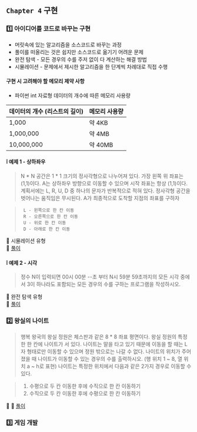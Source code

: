 ## `Chapter 4` 구현

### :one: 아이디어를 코드로 바꾸는 구현
- 머릿속에 있는 알고리즘을 소스코드로 바꾸는 과정
- 풀이를 떠올리는 것은 쉽지만 소스코드로 옮기기 어려운 문제
- 완전 탐색 - 모든 경우의 수를 주저 없이 다 계산하는 해결 방법
- 시뮬레이션 - 문제에서 제시한 알고리즘을 한 단계씩 차례대로 직접 수행

#### 구현 시 고려해야 할 메모리 제약 사항

- 파이썬 int 자료형 데이터의 개수에 따른 메모리 사용량

|데이터의 개수 (리스트의 길이)|메모리 사용량|
|------|---|
|1,000|약 4KB|
|1,000,000|약 4MB|
|10,000,000|약 40MB|

#### :grey_exclamation: 예제 1 - 상하좌우
> N * N 공간은 1 * 1 크기의 정사각형으로 나누어져 있다. 가장 왼쪽 위 좌표는 (1,1)이다. 
A는 상하좌우 방향으로 이동할 수 있으며 시작 좌표는 항상 (1,1)이다.
계획서에는 L, R, U, D 중 하나의 문자가 반복적으로 적혀 있다. 정사각형 공간을 벗어나는 움직임은 무시된다. 
A가 최종적으로 도착할 지점의 좌표를 구하자

> ` L - 왼쪽으로 한 칸 이동`   
` R - 오른쪽으로 한 칸 이동`   
` U - 위로 한 칸 이동`   
` D - 아래로 한 칸 이동` 


:speech_balloon: 시뮬레이션 유형  
:thought_balloon: [풀이](https://github.com/JeongEunJi1127/Algorithm/blob/master/%EC%9D%B4%EA%B2%83%EC%9D%B4%20%EC%BD%94%EB%94%A9%20%ED%85%8C%EC%8A%A4%ED%8A%B8%EB%8B%A4/Chapter%204%20%EA%B5%AC%ED%98%84/%EC%83%81%ED%95%98%EC%A2%8C%EC%9A%B0.py)

#### :grey_exclamation: 예제 2  - 시각
> 정수 N이 입력되면 00시 00분 --초 부터 N시 59분 59초까지의 모든 시각 중에서
 3이 하나라도 포함되는 모든 경우의 수를 구하는 프로그램을 작성하시오.
 
:speech_balloon: 완전 탐색 유형  
:thought_balloon: [풀이](https://github.com/JeongEunJi1127/Algorithm/blob/master/%EC%9D%B4%EA%B2%83%EC%9D%B4%20%EC%BD%94%EB%94%A9%20%ED%85%8C%EC%8A%A4%ED%8A%B8%EB%8B%A4/Chapter%204%20%EA%B5%AC%ED%98%84/%EC%8B%9C%EA%B0%81.py)


### :two: 왕실의 나이트
> 행복 왕국의 왕실 정원은 체스판과 같은 8 * 8 좌표 평면이다. 왕실 정원의 특정한 한 칸에 나이트가 서 있다. 
나이트는 말을 타고 있기 때문에 이동을 할 때는 L자 형태로만 이동할 수 있으며 정원 밖으로는 나갈 수 없다. 
나이트의 위치가 주어졌을 때 나이트가 이동할 수 있는 경우의 수를 출력하시오. (행 위치 1 ~ 8, 열 위치 a ~ h로 표현)
나이트는 특정한 위치에서 다음과 같은 2가지 경우로 이동할 수 있다.

> 1. 수평으로 두 칸 이동한 후에 수직으로 한 칸 이동하기
> 2. 수직으로 두 칸 이동한 후에 수평으로 한 칸 이동하기

:speech_balloon: 
:thought_balloon: [풀이]()

### :three: 게임 개발